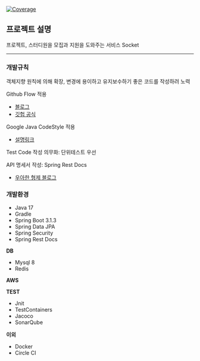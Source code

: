 [![Coverage](https://sonarcloud.io/api/project_badges/measure?project=Recruitment-Platform_Socket-Backend&metric=coverage)](https://sonarcloud.io/summary/new_code?id=Recruitment-Platform_Socket-Backend)

## 프로젝트 설명

프로젝트, 스터디원을 모집과 지원을 도와주는 서비스 Socket

--------------

### 개발규칙

객체지향 원칙에 의해 확장, 변경에 용이하고 유지보수하기 좋은 코드를 작성하려 노력

Github Flow 적용
* [블로그](https://hudi.blog/git-branch-strategy/)
* [깃헙 공식](https://docs.github.com/en/get-started/quickstart/github-flow)

Google Java CodeStyle 적용
* [설명링크](https://yeon-kr.tistory.com/197)

Test Code 작성 의무화: 단위테스트 우선

API 명세서 작성: Spring Rest Docs
* [우아한 형제 블로그](https://techblog.woowahan.com/2597/)

### 개발환경

- Java 17
- Gradle 
- Spring Boot 3.1.3
- Spring Data JPA
- Spring Security
- Spring Rest Docs

**DB**
- Mysql 8
- Redis

**AWS**


**TEST**
- Jnit
- TestContainers
- Jacoco
- SonarQube

**이외**
- Docker
- Circle CI

